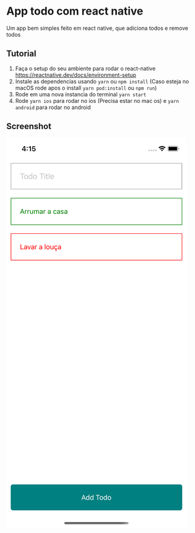 # App todo com react native

Um app bem simples feito em react native, que adiciona todos e remove todos

## Tutorial

1. Faça o setup do seu ambiente para rodar o react-native https://reactnative.dev/docs/environment-setup
2. Instale as dependencias usando `yarn` ou `npm install` (Caso esteja no macOS rode apos o install `yarn pod:install` ou `npm run`)
3. Rode em uma nova instancia do terminal `yarn start`
4. Rode `yarn ios` para rodar no ios (Precisa estar no mac os) e `yarn android` para rodar no android

## Screenshot

<img src="screenshot.png" />
